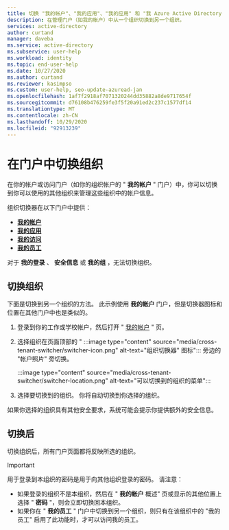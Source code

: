 ```yaml
---
title: 切换 "我的帐户"、"我的应用"、"我的应用" 和 "我 Azure Active Directory 的员工" 门户中的组织
description: 在管理门户（如我的帐户）中从一个组织切换到另一个组织。
services: active-directory
author: curtand
manager: daveba
ms.service: active-directory
ms.subservice: user-help
ms.workload: identity
ms.topic: end-user-help
ms.date: 10/27/2020
ms.author: curtand
ms.reviewer: kasimpso
ms.custom: user-help, seo-update-azuread-jan
ms.openlocfilehash: 1af7f2918af7071320244dd35882a8de9717654f
ms.sourcegitcommit: d76108b476259fe3f5f20a91ed2c237c1577df14
ms.translationtype: MT
ms.contentlocale: zh-CN
ms.lasthandoff: 10/29/2020
ms.locfileid: "92913239"
---
```

# <a name="switching-organizations-in-a-portal"></a>在门户中切换组织

在你的帐户或访问门户（如你的组织帐户的 " **我的帐户** " 门户）中，你可以切换到你可以使用的其他组织来管理这些组织中的帐户信息。

组织切换器在以下门户中提供：

- [**我的帐户**](https://myaccount.microsoft.com)
- [**我的应用**](https://myapps.microsoft.com)
- [**我的访问**](https://myaccess.microsoft.com)
- [**我的员工**](https://mystaff.microsoft.com)

对于 **我的登录** 、 **安全信息** 或 **我的组** ，无法切换组织。

## <a name="switch-organizations"></a>切换组织

下面是切换到另一个组织的方法。 此示例使用 **我的帐户** 门户，但是切换器图标和位置在其他门户中也是类似的。

1. 登录到你的工作或学校帐户，然后打开 " [我的帐户](https://myaccount.microsoft.com) " 页。
1. 选择组织在页面顶部的 " :::image type="content" source="media/cross-tenant-switcher/switcher-icon.png" alt-text="组织切换器&quot; 图标"::: 旁边的 "帐户照片" 旁切换。

    :::image type="content" source="media/cross-tenant-switcher/switcher-location.png" alt-text="可以切换到的组织的菜单":::

1. 选择要切换到的组织。 你将自动切换到你选择的组织。

如果你选择的组织具有其他安全要求，系统可能会提示你提供额外的安全信息。

## <a name="after-switching"></a>切换后

切换组织后，所有门户页面都将反映所选的组织。

> [!Important]
>用于登录到本组织的密码是用于向其他组织登录的密码。 请注意：
>
>- 如果登录的组织不是本组织，然后在 " **我的帐户** 概述" 页或显示的其他位置上选择 " **密码** "，则会立即切换回本组织。
>- 如果你在 " **我的员工** " 门户中切换到另一个组织，则只有在该组织中的 "我的员工" 启用了此功能时，才可以访问我的员工。
